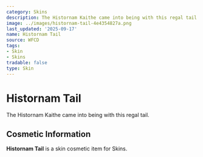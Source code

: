 ```yaml
---
category: Skins
description: The Histornam Kaithe came into being with this regal tail.
image: ../images/histornam-tail-4e4354827a.png
last_updated: '2025-09-17'
name: Histornam Tail
source: WFCD
tags:
- Skin
- Skins
tradable: false
type: Skin
---
```


# Histornam Tail

The Histornam Kaithe came into being with this regal tail.

## Cosmetic Information

**Histornam Tail** is a skin cosmetic item for Skins.

